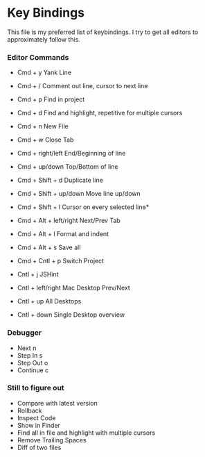 # Key Bindings

This file is my preferred list of keybindings.  I try to get all editors to approximately follow this.

### Editor Commands
* Cmd + y									Yank Line
* Cmd + /									Comment out line, cursor to next line
* Cmd + p 								Find in project
* Cmd + d 								Find and highlight, repetitive for multiple cursors
* Cmd + n 								New File
* Cmd + w 								Close Tab
* Cmd + right/left 				End/Beginning of line
* Cmd + up/down 					Top/Bottom of line

* Cmd + Shift + d 				Duplicate line
* Cmd + Shift + up/down		Move line up/down
* Cmd + Shift + l 				Cursor on every selected line*

* Cmd + Alt + left/right 	Next/Prev Tab
* Cmd + Alt + l 					Format and indent
* Cmd + Alt + s 					Save all

* Cmd + Cntl + p 					Switch Project

* Cntl + j  							JSHint
* Cntl + left/right				Mac Desktop Prev/Next
* Cntl + up								All Desktops
* Cntl + down							Single Desktop overview

### Debugger
* Next 			n
* Step In   s
* Step Out 	o
* Continue 	c

### Still to figure out
* Compare with latest version
* Rollback
* Inspect Code
* Show in Finder
* Find all in file and highlight with multiple cursors
* Remove Trailing Spaces
* Diff of two files
